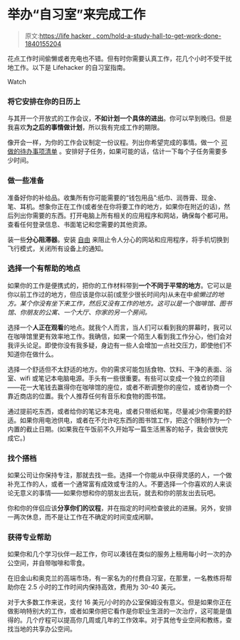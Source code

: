 # 举办“自习室”来完成工作

> 原文:[https://life hacker . com/hold-a-study-hall-to-get-work-done-1840155204](https://lifehacker.com/hold-a-study-hall-to-get-work-done-1840155204)

花点工作时间偷懒或者充电也不错。但有时你需要认真工作，花几个小时不受干扰地工作。以下是 Lifehacker 的自习室指南。

Watch

### **将它安排在你的日历上**

与其开一个开放式的工作会议，**不如计划一个具体的进出**。你可以早到晚归。但是我喜欢**为之后的事情做计划**，所以我有完成工作的期限。

像开会一样，为你的工作会议制定一份议程。列出你希望完成的事情。做一个 [可做的待办事项清单](https://lifehacker.com/how-to-make-your-to-do-list-doable-270404) 。安排好子任务，如果可能的话，估计一下每个子任务需要多少时间。

### **做一些准备**

准备好你的补给品。收集所有你可能需要的“钱包用品”:纸巾、润唇膏、现金、笔、耳机。想象你正在工作(或者坐在你将要工作的地方，如果你在附近的话)，然后列出你需要的东西。打开电脑上所有相关的应用程序和网站，确保每个都可用。查看任何登录信息、书面笔记和您需要的其他资源。

装一些**分心阻滞器**。安装 [自由](https://freedom.to/) 来阻止令人分心的网站和应用程序，将手机切换到飞行模式，关闭所有设备上的通知。

### **选择一个有帮助的地点**

如果你的工作是便携式的，把你的工作材料带到**一个不同于平常的地方**。它可以是你以前工作过的地方，但应该是你以前(或至少很长时间内)从未在中*偷懒过的地方。某个你没有坐下来工作，然后又没有工作的地方。这可以是一个咖啡馆、图书馆、你朋友的公寓、一个大厅、你家的另一个房间。*

选择一个**人正在观看**的地点。就我个人而言，当人们可以看到我的屏幕时，我可以在咖啡馆里更有效率地工作。我确信，如果一个陌生人看到我工作分心，他们会对我评头论足。即使你没有我多疑，身边有一些人会增加一点社交压力，即使他们不知道你在做什么。

选择一个舒适但不太舒适的地方。你的需求可能包括食物、饮料、干净的表面、浴室、wifi 或笔记本电脑电源。手头有一些很重要。有些可以变成一个独立的项目——花一大笔钱去赢得你在咖啡馆的座位，或者不断调整你的座位，或者协商一个靠近商店的位置。我个人推荐任何有音乐和食物的图书馆。

通过提前吃东西，或者给你的笔记本充电，或者只带纸和笔，尽量减少你需要的舒适。如果你用电池供电，或者在不允许吃东西的图书馆工作，把这个限制作为一个内置的截止日期。(如果我在午饭前不久开始写一篇生活黑客的帖子，我会很快完成它。)

### 找个搭档

如果公司让你保持专注，那就去找一些。选择一个你能从中获得灵感的人，一个做补充工作的人，或者一个通常富有成效或专注的人。不要选择一个你喜欢的人来谈论无意义的事情——如果你想和你的朋友出去玩，就去和你的朋友出去玩吧。

你和你的伴侣应该**分享你们的议程**，并在指定的时间检查彼此的进展。另外，安排一两次休息，而不是让工作在不确定的时间变成闲聊。

### 获得专业帮助

如果你和几个学习伙伴一起工作，你可以凑钱在类似的服务上租用每小时一次的办公空间，并自带咖啡和零食。

在旧金山和奥克兰的高端市场，有一家名为的付费自习室，在那里，一名教练将帮助你在 2.5 小时的工作时间内保持高效，费用为 30-40 美元。

对于大多数工作来说，支付 16 美元/小时的办公室保姆没有意义。但是如果你正在做影响特别大的工作，或者如果你把它看作是你职业生涯的一次治疗，这可能是值得的。几个疗程可以提高你几周或几年的工作效率。对于其他专业空间和教练，查找当地的共享办公空间。
